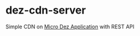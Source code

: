 # dez-cdn-server
Simple CDN on [Micro Dez Application](https://github.com/dez-php/dez-micro-app) with REST API
